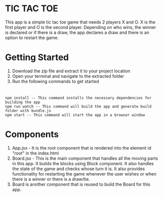 TIC TAC TOE
===================================

This app is a simple tic tac toe game that needs 2 players X and O. X is the first player and O is the second player. Depending on who wins, the winner is declared or if there is a draw, the app declares a draw and there is an option to restart the game.

Getting Started
==================

1. Download the zip file and extract it to your project location
2. Open your terminal and navigate to the extracted folder
3. Run the following commands to get started
#
	npm install -- This command installs the necessary dependencies for  building the app
	npm run watch -- This command will build the app and generate build folder with bundle.js
	npm start -- This command will start the app in a browser window


Components
==================

1. App.jsx - It is the root component that is rendered into the element id "root" in the index.html
2. Board.jsx - This is the main component that handles all the moving parts in this app. It builds the blocks using Block component. It also handles the state of the game and checks whose turn it is. It also provides functionality for restarting the game whenever the user wishes or when there is a winner or there is a draw/tie.
2. Board is another component that is reused to build the Board for this app.
